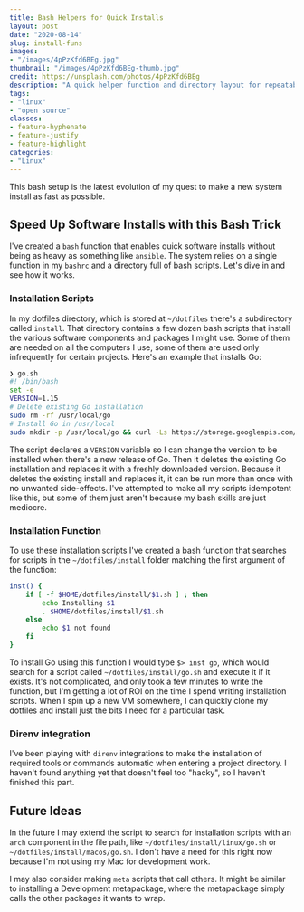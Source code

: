 ```yaml
---
title: Bash Helpers for Quick Installs
layout: post
date: "2020-08-14"
slug: install-funs
images: 
- "/images/4pPzKfd6BEg.jpg"
thumbnail: "/images/4pPzKfd6BEg-thumb.jpg"
credit: https://unsplash.com/photos/4pPzKfd6BEg
description: "A quick helper function and directory layout for repeatable software installs."
tags:
- "linux"
- "open source"
classes:
- feature-hyphenate
- feature-justify
- feature-highlight
categories:
- "Linux"
---
```




This bash setup is the latest evolution of my quest to make a new system install as fast as possible.
<!-- more -->

## Speed Up Software Installs with this Bash Trick

I've created a `bash` function that enables quick software installs without being as heavy as something like `ansible`. The system relies on a single function in my `bashrc` and a directory full of bash scripts. Let's dive in and see how it works.

### Installation Scripts

In my dotfiles directory, which is stored at `~/dotfiles` there's a subdirectory called `install`. That directory contains a few dozen bash scripts that install the various software components and packages I might use. Some of them are needed on all the computers I use, some of them are used only infrequently for certain projects. Here's an example that installs Go:

```bash
❯ go.sh 
#! /bin/bash
set -e
VERSION=1.15
# Delete existing Go installation
sudo rm -rf /usr/local/go
# Install Go in /usr/local
sudo mkdir -p /usr/local/go && curl -Ls https://storage.googleapis.com/golang/go$VERSION.linux-amd64.tar.gz | sudo tar xvzf - -C /usr/local/go --strip-components=1
```

The script declares a `VERSION` variable so I can change the version to be installed when there's a new release of Go. Then it deletes the existing Go installation and replaces it with a freshly downloaded version. Because it deletes the existing install and replaces it, it can be run more than once with no unwanted side-effects. I've attempted to make all my scripts idempotent like this, but some of them just aren't because my bash skills are just mediocre.

### Installation Function

To use these installation scripts I've created a bash function that searches for scripts in the `~/dotfiles/install` folder matching the first argument of the function:

```bash
inst() {
	if [ -f $HOME/dotfiles/install/$1.sh ] ; then
		echo Installing $1
		. $HOME/dotfiles/install/$1.sh	
	else
		echo $1 not found
	fi
}
```

To install Go using this function I would type `$> inst go`, which would search for a script called `~/dotfiles/install/go.sh` and execute it if it exists. It's not complicated, and only took a few minutes to write the function, but I'm getting a lot of ROI on the time I spend writing installation scripts. When I spin up a new VM somewhere, I can quickly clone my dotfiles and install just the bits I need for a particular task.

### Direnv integration

I've been playing with `direnv` integrations to make the installation of required tools or commands automatic when entering a project directory. I haven't found anything yet that doesn't feel too "hacky", so I haven't finished this part.


## Future Ideas

In the future I may extend the script to search for installation scripts with an `arch` component in the file path, like `~/dotfiles/install/linux/go.sh` or `~/dotfiles/install/macos/go.sh`.  I don't have a need for this right now because I'm not using my Mac for development work.

I may also consider making `meta` scripts that call others. It might be similar to installing a Development metapackage, where the metapackage simply calls the other packages it wants to wrap. 



